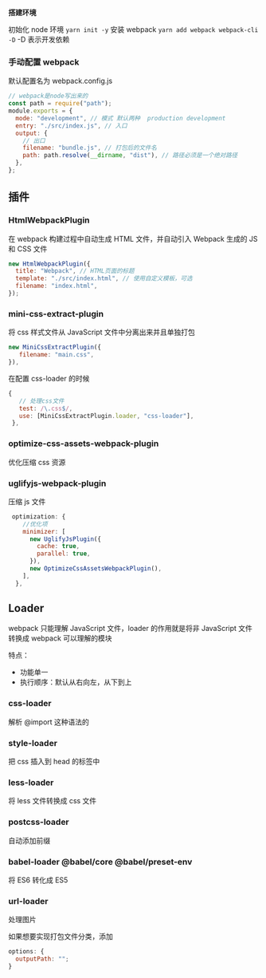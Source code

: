 **搭建环境**

初始化 node 环境 `yarn init -y`
安装 webpack `yarn add webpack webpack-cli -D` -D 表示开发依赖

### 手动配置 webpack

默认配置名为 webpack.config.js

```js
// webpack是node写出来的
const path = require("path");
module.exports = {
  mode: "development", // 模式 默认两种  production development
  entry: "./src/index.js", // 入口
  output: {
    // 出口
    filename: "bundle.js", // 打包后的文件名
    path: path.resolve(__dirname, "dist"), // 路径必须是一个绝对路径
  },
};
```

## 插件

### HtmlWebpackPlugin

在 webpack 构建过程中自动生成 HTML 文件，并自动引入 Webpack 生成的 JS 和 CSS 文件

```js
new HtmlWebpackPlugin({
  title: "Webpack", // HTML页面的标题
  template: "./src/index.html", // 使用自定义模板，可选
  filename: "index.html",
});
```

### mini-css-extract-plugin

将 css 样式文件从 JavaScript 文件中分离出来并且单独打包

```js
new MiniCssExtractPlugin({
   filename: "main.css",
}),
```

在配置 css-loader 的时候

```js
{
   // 处理css文件
   test: /\.css$/,
   use: [MiniCssExtractPlugin.loader, "css-loader"],
 },
```

### optimize-css-assets-webpack-plugin

优化压缩 css 资源

### uglifyjs-webpack-plugin

压缩 js 文件

```js
 optimization: {
    //优化项
    minimizer: [
      new UglifyJsPlugin({
        cache: true,
        parallel: true,
      }),
      new OptimizeCssAssetsWebpackPlugin(),
    ],
  },
```

## Loader

webpack 只能理解 JavaScript 文件，loader 的作用就是将非 JavaScript 文件转换成 webpack 可以理解的模块

特点：

- 功能单一
- 执行顺序：默认从右向左，从下到上

### css-loader

解析 @import 这种语法的

### style-loader

把 css 插入到 head 的标签中

### less-loader

将 less 文件转换成 css 文件

### postcss-loader

自动添加前缀

### babel-loader @babel/core @babel/preset-env

将 ES6 转化成 ES5

### url-loader

处理图片

如果想要实现打包文件分类，添加

```js
options: {
  outputPath: "";
}
```
